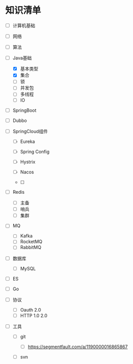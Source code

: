 # 知识清单

- [ ] 计算机基础

- [ ] 网络

- [ ] 算法

- [ ] Java基础

  - [x] 基本类型
  - [x] 集合
  - [ ] 锁
  - [ ] 并发包
  - [ ] 多线程
  - [ ] IO

- [ ] SpringBoot

- [ ] Dubbo

- [ ] SpringCloud组件

  - [ ] Eureka
  - [ ] Spring Config
  - [ ] Hystrix
  - [ ] Nacos

  - [ ] 

- [ ] Redis

  - [ ] 主备
  - [ ] 哨兵
  - [ ] 集群

- [ ] MQ

  - [ ] Kafka
  - [ ] RocketMQ
  - [ ] RabbitMQ

- [ ] 数据库

  - [ ] MySQL

- [ ] ES

- [ ] Go

- [ ] 协议

  - [ ] Oauth 2.0
  - [ ] HTTP 1.0 2.0

- [ ] 工具

  - [ ] git
    - [ ] https://segmentfault.com/a/1190000016865867
  - [ ] svn

